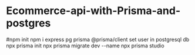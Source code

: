# Ecommerce-api-with-Prisma-and-postgres
#npm init
npm i express pg prisma @prisma/client
set user in postgresql db
npx prisma init
npx prisma migrate dev --name <aynything>
npx prisma studio
